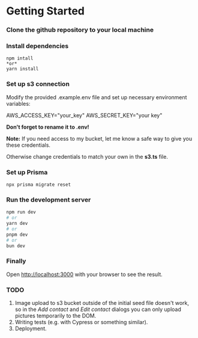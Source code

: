# Getting Started

### Clone the github repository to your local machine

### Install dependencies
	npm intall
	*or*
	yarn install
	
### Set up s3 connection
Modify the provided .example.env file and set up necessary environment variables:
	
AWS_ACCESS_KEY="your_key"
AWS_SECRET_KEY="your key"

**Don't forget to rename it to .env!**

**Note:** If you need access to my bucket, let me know a safe way to give you these credentials.

Otherwise change credentials to match your own in the **s3.ts** file.

### Set up Prisma
	npx prisma migrate reset

### Run the development server

```bash
npm run dev
# or
yarn dev
# or
pnpm dev
# or
bun dev
```

### Finally
Open [http://localhost:3000](http://localhost:3000) with your browser to see the result.

### TODO
1. Image upload to s3 bucket outside of the initial seed file doesn't work, so in the *Add contact* and *Edit contact* dialogs you can only upload pictures temporarily to the DOM. 
3. Writing tests (e.g. with Cypress or something similar).
4. Deployment.
